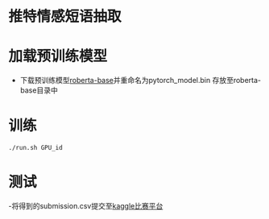 # 推特情感短语抽取

# 加载预训练模型

- 下载预训练模型[roberta-base](https://cdn.huggingface.co/roberta-base-pytorch_model.bin)并重命名为pytorch_model.bin 存放至roberta-base目录中


# 训练
```shell script
./run.sh GPU_id
```

# 测试

-将得到的submission.csv提交至[kaggle比赛平台](https://www.kaggle.com/c/tweet-sentiment-extraction/submissions)